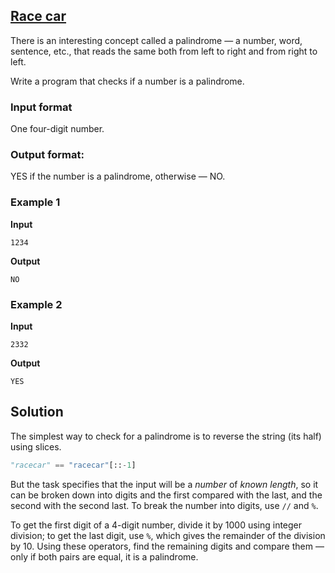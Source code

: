 ## [Race car](../../../solutions/2.2/22_g.py)

There is an interesting concept called a palindrome — a number, word, sentence, etc., that reads the same both from left to right and from right to left.

Write a program that checks if a number is a palindrome.

### Input format

One four-digit number.

### Output format:

YES if the number is a palindrome, otherwise — NO.

### Example 1

**Input**
```plaintext
1234
```

**Output**
```plaintext
NO
```

### Example 2

**Input**
```plaintext
2332
```

**Output**
```plaintext
YES
```

## Solution

The simplest way to check for a palindrome is to reverse the string (its half) using slices.

```python
"racecar" == "racecar"[::-1]
```

But the task specifies that the input will be a *number* of *known length*, so it can be broken down into digits and the first compared with the last, and the second with the second last.
To break the number into digits, use `//` and `%`.

To get the first digit of a 4-digit number, divide it by 1000 using integer division; to get the last digit, use `%`, which gives the remainder of the division by 10. Using these operators, find the remaining digits and compare them — only if both pairs are equal, it is a palindrome.
